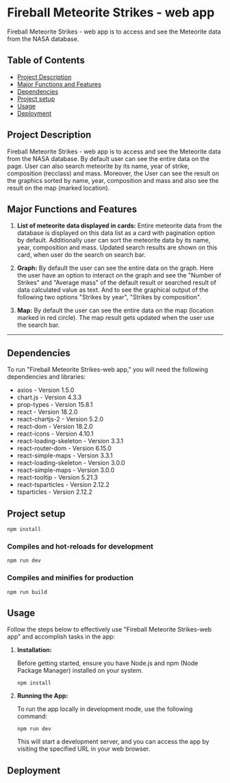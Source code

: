 # Fireball Meteorite Strikes - web app

Fireball Meteorite Strikes - web app is to access and see the Meteorite data from the NASA database.

## Table of Contents

- [Project Description](#project-description)
- [Major Functions and Features](#major-functions-and-features)
- [Dependencies](#dependencies)
- [Project setup](#project-setup)
- [Usage](#usage)
- [Deployment](#deployment)

## Project Description

Fireball Meteorite Strikes - web app is to access and see the Meteorite data from the NASA database. By default user can see the entire data on the page. User can also search meteorite by its name, year of strike, composition (recclass) and mass. Moreover, the User can see the result on the graphics sorted by name, year, composition and mass and also see the result on the map (marked location).

## Major Functions and Features

1. **List of meteorite data displayed in cards:** Entire meteorite data from the database is displayed on this data list as a card with pagination option by default. Additionally user can sort the meteorite data by its name, year, composition and mass. Updated search results are shown on this card, when user do the search on search bar.

2. **Graph:** By default the user can see the entire data on the graph. Here the user have an option to interact on the graph and see the "Number of Strikes" and "Average mass" of the default result or searched result of data calculated value as text. And to see the graphical output of the following two options "Strikes by year", "Strikes by composition".  

3. **Map:** By default the user can see the entire data on the map (location marked in red circle). The map result gets updated when the user use the search bar.

---

## Dependencies

To run "Fireball Meteorite Strikes-web app," you will need the following dependencies and libraries:

- axios - Version 1.5.0
- chart.js - Version 4.3.3
- prop-types - Version 15.8.1
- react - Version 18.2.0
- react-chartjs-2 - Version 5.2.0
- react-dom - Version 18.2.0
- react-icons - Version 4.10.1
- react-loading-skeleton - Version 3.3.1
- react-router-dom - Version 6.15.0
- react-simple-maps - Version 3.3.1
- react-loading-skeleton - Version 3.0.0
- react-simple-maps - Version 3.0.0
- react-tooltip - Version 5.21.3
- react-tsparticles - Version 2.12.2
- tsparticles - Version 2.12.2

## Project setup

```
npm install
```

### Compiles and hot-reloads for development

```
npm run dev
```

### Compiles and minifies for production

```
npm run build
```

## Usage

Follow the steps below to effectively use "Fireball Meteorite Strikes-web app" and accomplish tasks in the app:

1. **Installation:**

   Before getting started, ensure you have Node.js and npm (Node Package Manager) installed on your system.

   ```
   npm install
   ```

2. **Running the App:**

   To run the app locally in development mode, use the following command:

   ```
   npm run dev
   ```

   This will start a development server, and you can access the app by visiting the specified URL in your web browser.

## Deployment

